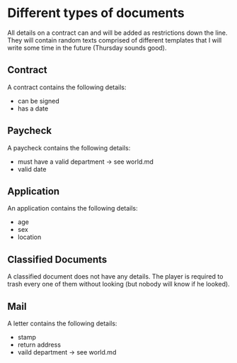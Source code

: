 # Different types of documents

All details on a contract can and will be added as restrictions down the line. 
They will contain random texts comprised of different templates that I will write some time in the future (Thursday sounds good).

## Contract

A contract contains the following details:
- can be signed
- has a date

## Paycheck

A paycheck contains the following details:
- must have a valid department -> see world.md
- valid date

## Application

An application contains the following details:
- age
- sex
- location

## Classified Documents

A classified document does not have any details. The player is required to trash every one of them without looking (but nobody will know if he looked).

## Mail

A letter contains the following details:
- stamp
- return address
- vaild department -> see world.md